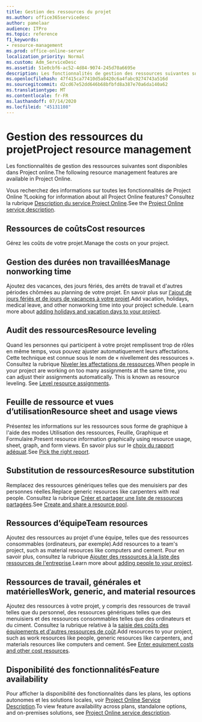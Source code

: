 ```yaml
---
title: Gestion des ressources du projet
ms.author: office365servicedesc
author: pamelaar
audience: ITPro
ms.topic: reference
f1_keywords:
- resource-management
ms.prod: office-online-server
localization_priority: Normal
ms.custom: Adm_ServiceDesc
ms.assetid: 51e0cbf6-ac52-4d84-9074-245d70a6695e
description: Les fonctionnalités de gestion des ressources suivantes sont disponibles dans Project online.
ms.openlocfilehash: 47f415ca77410d5a8420c6a4fabc9274743a516d
ms.sourcegitcommit: d2cd67e52dd646b68bfbfd8a387e70a6da140a62
ms.translationtype: MT
ms.contentlocale: fr-FR
ms.lasthandoff: 07/14/2020
ms.locfileid: "45131108"
---
```

# <a name="project-resource-management"></a><span data-ttu-id="8eb15-103">Gestion des ressources du projet</span><span class="sxs-lookup"><span data-stu-id="8eb15-103">Project resource management</span></span>

<span data-ttu-id="8eb15-104">Les fonctionnalités de gestion des ressources suivantes sont disponibles dans Project online.</span><span class="sxs-lookup"><span data-stu-id="8eb15-104">The following resource management features are available in Project Online.</span></span>
  
<span data-ttu-id="8eb15-105">Vous recherchez des informations sur toutes les fonctionnalités de Project Online ?</span><span class="sxs-lookup"><span data-stu-id="8eb15-105">Looking for information about all Project Online features?</span></span> <span data-ttu-id="8eb15-106">Consultez la rubrique [Description du service Project Online](project-online-service-description.md).</span><span class="sxs-lookup"><span data-stu-id="8eb15-106">See the [Project Online service description](project-online-service-description.md).</span></span>
  
## <a name="cost-resources"></a><span data-ttu-id="8eb15-107">Ressources de coûts</span><span class="sxs-lookup"><span data-stu-id="8eb15-107">Cost resources</span></span>

<span data-ttu-id="8eb15-108">Gérez les coûts de votre projet.</span><span class="sxs-lookup"><span data-stu-id="8eb15-108">Manage the costs on your project.</span></span>
  
## <a name="manage-nonworking-time"></a><span data-ttu-id="8eb15-109">Gestion des durées non travaillées</span><span class="sxs-lookup"><span data-stu-id="8eb15-109">Manage nonworking time</span></span>

<span data-ttu-id="8eb15-p102">Ajoutez des vacances, des jours fériés, des arrêts de travail et d'autres périodes chômées au planning de votre projet. En savoir plus sur [l'ajout de jours fériés et de jours de vacances à votre projet](https://go.microsoft.com/fwlink/p/?LinkId=271337).</span><span class="sxs-lookup"><span data-stu-id="8eb15-p102">Add vacation, holidays, medical leave, and other nonworking time into your project schedule. Learn more about [adding holidays and vacation days to your project](https://go.microsoft.com/fwlink/p/?LinkId=271337).</span></span>
  
## <a name="resource-leveling"></a><span data-ttu-id="8eb15-112">Audit des ressources</span><span class="sxs-lookup"><span data-stu-id="8eb15-112">Resource leveling</span></span>

<span data-ttu-id="8eb15-p103">Quand les personnes qui participent à votre projet remplissent trop de rôles en même temps, vous pouvez ajuster automatiquement leurs affectations. Cette technique est connue sous le nom de « nivellement des ressources ». Consultez la rubrique [Niveler les affectations de ressources](https://go.microsoft.com/fwlink/p/?LinkId=271348).</span><span class="sxs-lookup"><span data-stu-id="8eb15-p103">When people in your project are working on too many assignments at the same time, you can adjust their assignments automatically. This is known as resource leveling. See [Level resource assignments](https://go.microsoft.com/fwlink/p/?LinkId=271348).</span></span>
  
## <a name="resource-sheet-and-usage-views"></a><span data-ttu-id="8eb15-116">Feuille de ressource et vues d’utilisation</span><span class="sxs-lookup"><span data-stu-id="8eb15-116">Resource sheet and usage views</span></span>

<span data-ttu-id="8eb15-117">Présentez les informations sur les ressources sous forme de graphique à l'aide des modes Utilisation des ressources, Feuille, Graphique et Formulaire.</span><span class="sxs-lookup"><span data-stu-id="8eb15-117">Present resource information graphically using resource usage, sheet, graph, and form views.</span></span> <span data-ttu-id="8eb15-118">En savoir plus sur le [choix du rapport adéquat](https://go.microsoft.com/fwlink/?LinkId=402920).</span><span class="sxs-lookup"><span data-stu-id="8eb15-118">See [Pick the right report](https://go.microsoft.com/fwlink/?LinkId=402920).</span></span>
  
## <a name="resource-substitution"></a><span data-ttu-id="8eb15-119">Substitution de ressources</span><span class="sxs-lookup"><span data-stu-id="8eb15-119">Resource substitution</span></span>

<span data-ttu-id="8eb15-120">Remplacez des ressources génériques telles que des menuisiers par des personnes réelles.</span><span class="sxs-lookup"><span data-stu-id="8eb15-120">Replace generic resources like carpenters with real people.</span></span> <span data-ttu-id="8eb15-121">Consultez la rubrique [Créer et partager une liste de ressources partagées](https://go.microsoft.com/fwlink/?LinkId=402921).</span><span class="sxs-lookup"><span data-stu-id="8eb15-121">See [Create and share a resource pool](https://go.microsoft.com/fwlink/?LinkId=402921).</span></span>
  
## <a name="team-resources"></a><span data-ttu-id="8eb15-122">Ressources d’équipe</span><span class="sxs-lookup"><span data-stu-id="8eb15-122">Team resources</span></span>

<span data-ttu-id="8eb15-123">Ajoutez des ressources au projet d'une équipe, telles que des ressources consommables (ordinateurs, par exemple).</span><span class="sxs-lookup"><span data-stu-id="8eb15-123">Add resources to a team's project, such as material resources like computers and cement.</span></span> <span data-ttu-id="8eb15-124">Pour en savoir plus, consultez la rubrique [Ajouter des ressources à la liste des ressources de l'entreprise](https://go.microsoft.com/fwlink/p/?LinkId=271347).</span><span class="sxs-lookup"><span data-stu-id="8eb15-124">Learn more about [adding people to your project](https://go.microsoft.com/fwlink/p/?LinkId=271347).</span></span>
  
## <a name="work-generic-and-material-resources"></a><span data-ttu-id="8eb15-125">Ressources de travail, générales et matérielles</span><span class="sxs-lookup"><span data-stu-id="8eb15-125">Work, generic, and material resources</span></span>

<span data-ttu-id="8eb15-p107">Ajoutez des ressources à votre projet, y compris des ressources de travail telles que du personnel, des ressources génériques telles que des menuisiers et des ressources consommables telles que des ordinateurs et du ciment. Consultez la rubrique relative à la [saisie des coûts des équipements et d'autres ressources de coût](https://go.microsoft.com/fwlink/?LinkId=402922).</span><span class="sxs-lookup"><span data-stu-id="8eb15-p107">Add resources to your project, such as work resources like people, generic resources like carpenters, and materials resources like computers and cement. See [Enter equipment costs and other cost resources](https://go.microsoft.com/fwlink/?LinkId=402922).</span></span>
  
## <a name="feature-availability"></a><span data-ttu-id="8eb15-128">Disponibilité des fonctionnalités</span><span class="sxs-lookup"><span data-stu-id="8eb15-128">Feature availability</span></span>

<span data-ttu-id="8eb15-129">Pour afficher la disponibilité des fonctionnalités dans les plans, les options autonomes et les solutions locales, voir [Project Online Service Description](project-online-service-description.md).</span><span class="sxs-lookup"><span data-stu-id="8eb15-129">To view feature availability across plans, standalone options, and on-premises solutions, see [Project Online service description](project-online-service-description.md).</span></span>
  

